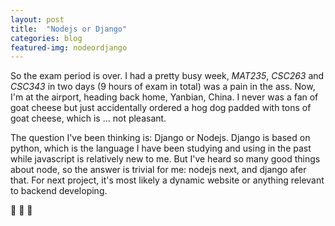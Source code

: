 ```yaml
---
layout: post
title:  "Nodejs or Django"
categories: blog
featured-img: nodeordjango
---
```


So the exam period is over. I had a pretty busy week, *MAT235*, *CSC263* and *CSC343* in two days (9 hours of exam in total) was a pain in the ass. Now, I'm at the airport, heading back home, Yanbian, China. I never was a fan of goat cheese but just accidentally ordered a hog dog padded with tons of goat cheese, which is ... not pleasant.

The question I've been thinking is: Django or Nodejs. Django is based on python, which is the language I have been studying and using in the past while javascript is relatively new to me. But I've heard so many good things about node, so the answer is trivial for me: nodejs next, and django afer that. For next project, it's most likely a dynamic website or anything relevant to backend developing.

&#128640;
&#128640;
&#128640;
